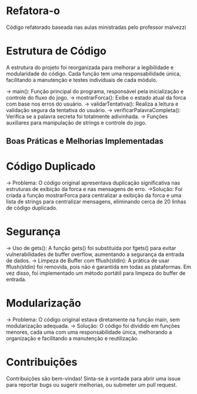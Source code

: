 # Refatora-o
Código refatorado baseada nas aulas ministradas pelo professor malvezzi

# Estrutura de Código
A estrutura do projeto foi reorganizada para melhorar a legibilidade e modularidade do código. Cada função tem uma responsabilidade única, facilitando a manutenção e testes individuais de cada módulo.

-> main(): Função principal do programa, responsável pela inicialização e controle do fluxo do jogo.
-> mostrarForca(): Exibe o estado atual da forca com base nos erros do usuário.
-> validarTentativa(): Realiza a leitura e validação segura da tentativa do usuário.
-> verificarPalavraCompleta(): Verifica se a palavra secreta foi totalmente adivinhada.
-> Funções auxiliares para manipulação de strings e controle do jogo.
## Boas Práticas e Melhorias Implementadas
# Código Duplicado
-> Problema: O código original apresentava duplicação significativa nas estruturas de exibição da forca e nas mensagens de erro.
->Solução: Foi criada a função mostrarForca para centralizar a exibição da forca e uma lista de strings para centralizar mensagens, eliminando cerca de 20 linhas de código duplicado.
# Segurança
-> Uso de gets(): A função gets() foi substituída por fgets() para evitar vulnerabilidades de buffer overflow, aumentando a segurança da entrada de dados.
-> Limpeza de Buffer com fflush(stdin): A prática de usar fflush(stdin) foi removida, pois não é garantida em todas as plataformas. Em vez disso, foi implementado um método portátil para limpeza do buffer de entrada.
# Modularização
-> Problema: O código original estava diretamente na função main, sem modularização adequada.
-> Solução: O código foi dividido em funções menores, cada uma com uma responsabilidade única, melhorando a organização e facilitando a manutenção e reutilização.
# Contribuições
Contribuições são bem-vindas! Sinta-se à vontade para abrir uma issue para reportar bugs ou sugerir melhorias, ou submeter um pull request.
